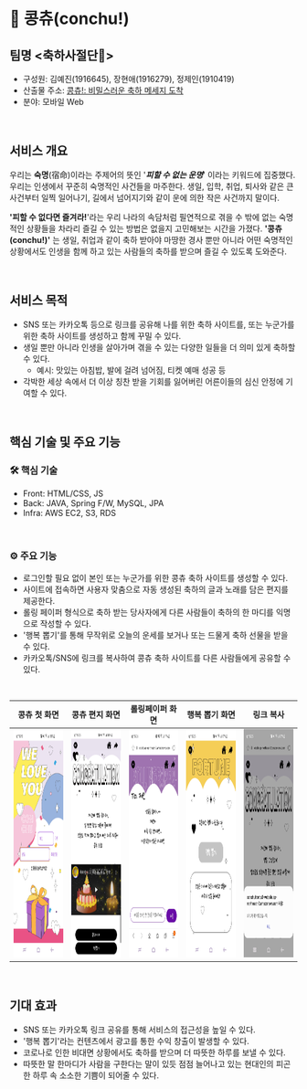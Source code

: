 # 🎉 콩츄(conchu!)

## 팀명 <축하사절단👥> 
- 구성원: 김예진(1916645), 장현애(1916279), 정제인(1910419)
- 산출물 주소: [콩츄!: 비밀스러운 축하 메세지 도착](http://conchufront.s3-website.ap-northeast-2.amazonaws.com/)
- 분야: 모바일 Web

</br>

## 서비스 개요
   우리는 **숙명**(宿命)이라는 주제어의 뜻인 '***피할 수 없는 운명***' 이라는 키워드에 집중했다. 우리는 인생에서 꾸준히 숙명적인 사건들을 마주한다. 생일, 입학, 취업, 퇴사와 같은 큰 사건부터 일찍 일어나기, 길에서 넘어지기와 같이 운에 의한 작은 사건까지 말이다.

   __'피할 수 없다면 즐겨라!__'라는 우리 나라의 속담처럼 필연적으로 겪을 수 밖에 없는 숙명적인 상황들을 차라리 즐길 수 있는 방법은 없을지 고민해보는 시간을 가졌다. **'콩츄(conchu!)'** 는 생일, 취업과 같이 축하 받아야 마땅한 경사 뿐만 아니라 어떤 숙명적인 상황에서도 인생을 함께 하고 있는 사람들의 축하를 받으며 즐길 수 있도록 도와준다.
   
</br>

## 서비스 목적
- SNS 또는 카카오톡 등으로 링크를 공유해 나를 위한 축하 사이트를, 또는 누군가를 위한 축하 사이트를 생성하고 함께 꾸밀 수 있다.
- 생일 뿐만 아니라 인생을 살아가며 겪을 수 있는 다양한 일들을 더 의미 있게 축하할 수 있다.
  - 예시: 맛있는 아침밥, 발에 걸려 넘어짐, 티켓 예매 성공 등
- 각박한 세상 속에서 더 이상 칭찬 받을 기회를 잃어버린 어른이들의 심신 안정에 기여할 수 있다.

</br>

## 핵심 기술 및 주요 기능
### 🛠️ 핵심 기술
- Front: HTML/CSS, JS
- Back: JAVA, Spring F/W, MySQL, JPA
- Infra: AWS EC2, S3, RDS

</br>

### ⚙️ 주요 기능
- 로그인할 필요 없이 본인 또는 누군가를 위한 콩츄 축하 사이트를 생성할 수 있다.
- 사이트에 접속하면 사용자 맞춤으로 자동 생성된 축하의 글과 노래를 담은 편지를 제공한다.
- 롤링 페이퍼 형식으로 축하 받는 당사자에게 다른 사람들이 축하의 한 마디를 익명으로 작성할 수 있다.
- '행복 뽑기'를 통해 무작위로 오늘의 운세를 보거나 또는 드물게 축하 선물을 받을 수 있다.
- 카카오톡/SNS에 링크를 복사하여 콩츄 축하 사이트를 다른 사람들에게 공유할 수 있다.

</br>


콩츄 첫 화면                |  콩츄 편지 화면          |롤링페이퍼 화면             |행복 뽑기 화면                |링크 복사                |
:-------------------------:|:-------------------------:|:-------------------------:|:-------------------------:|:-------------------------:|
<img src="https://github.com/Sookmyung-Software-Hackathon/SMSWH_team17/blob/main/img/img_home.jpg"  width="210" display="flex" height="400"/> | <img src="https://github.com/Sookmyung-Software-Hackathon/SMSWH_team17/blob/main/img/img_main.jpg"  width="210" display="flex" height="400"/> | <img src="https://github.com/Sookmyung-Software-Hackathon/SMSWH_team17/blob/main/img/img_rollpaper.jpg"  width="210" height="400"/> | <img src="https://github.com/Sookmyung-Software-Hackathon/SMSWH_team17/blob/main/img/img_fortune.jpg"  width="210" height="400"/> | <img src="https://github.com/Sookmyung-Software-Hackathon/SMSWH_team17/blob/main/img/img_link.jpg"  width="210" height="400"/>

</br>

## 기대 효과
- SNS 또는 카카오톡 링크 공유를 통해 서비스의 접근성을 높일 수 있다.
- '행복 뽑기'라는 컨텐츠에서 광고를 통한 수익 창출이 발생할 수 있다.
- 코로나로 인한 비대면 상황에서도 축하를 받으며 더 따뜻한 하루를 보낼 수 있다.
- 따뜻한 말 한마디가 사람을 구한다는 말이 있듯 점점 늘어나고 있는 현대인의 피곤한 하루 속 소소한 기쁨이 되어줄 수 있다.

